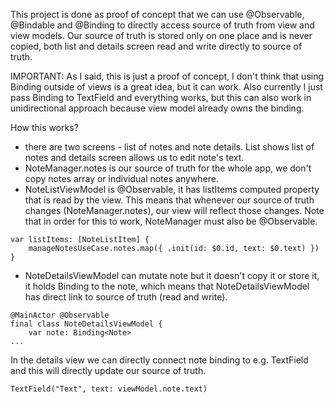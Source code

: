This project is done as proof of concept that we can use @Observable, @Bindable and @Binding to directly access source of truth from view and view models. Our source of truth is stored only on one place and is never copied, both list and details screen read and write directly to source of truth. 

IMPORTANT: As I said, this is just a proof of concept, I don't think that using Binding<T> outside of views is a great idea, but it can work. Also currently I just pass Binding to TextField and everything works, but this can also work in unidirectional approach because view model already owns the binding.

How this works?
- there are two screens - list of notes and note details. List shows list of notes and details screen allows us to edit note's text.
- NoteManager.notes is our source of truth for the whole app, we don't copy notes array or individual notes anywhere.
- NoteListViewModel is @Observable, it has listItems computed property that is read by the view. This means that whenever our source of truth changes (NoteManager.notes), our view will reflect those changes. Note that in order for this to work, NoteManager must also be @Observable.
```
var listItems: [NoteListItem] {
    manageNotesUseCase.notes.map({ .init(id: $0.id, text: $0.text) })
}
```
- NoteDetailsViewModel can mutate note but it doesn't copy it or store it, it holds Binding to the note, which means that NoteDetailsViewModel has direct link to source of truth (read and write).

```
@MainActor @Observable
final class NoteDetailsViewModel {
    var note: Binding<Note>
...
```
In the details view we can directly connect note binding to e.g. TextField and this will directly update our source of truth.
```
TextField("Text", text: viewModel.note.text)
```

